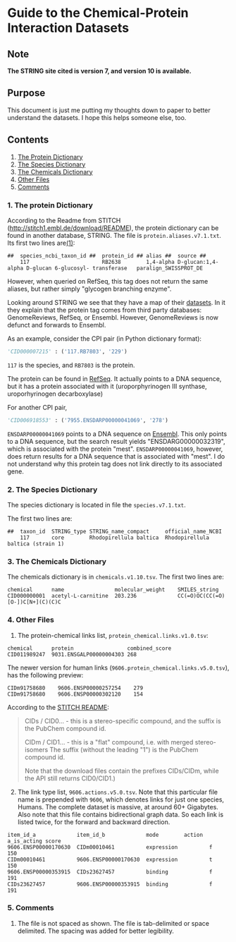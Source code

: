 Guide to the Chemical-Protein Interaction Datasets
==================================================

## Note

**The STRING site cited is version 7, and version 10 is available.**

## Purpose

This document is just me putting my thoughts down to paper to better understand the datasets. I hope this helps someone else, too.

## Contents

1. [The Protein Dictionary](#ProteinDic)
2. [The Species Dictionary](#SpeciesDic)
3. [The Chemicals Dictionary](#ChemicalsDic)
4. [Other Files](#OtherFiles)
5. [Comments](#Comments)

### <a name="ProteinDic"></a> 1. The protein Dictionary

According to the Readme from STITCH (http://stitch1.embl.de/download/README), the protein dictionary can be found in another database, STRING. The file is `protein.aliases.v7.1.txt`. Its first two lines are[(1)](#noteFileLegibility):

```
##  species_ncbi_taxon_id ##  protein_id ## alias ##  source ##
    117                       RB2638        1,4-alpha D-glucan:1,4-alpha D-glucan 6-glucosyl- transferase	paralign_SWISSPROT_DE
```

However, when queried on RefSeq, this tag does not return the same aliases, but rather simply "glycogen branching enzyme".

Looking around STRING we see that they have a map of their [datasets](http://string71.embl.de/newstring_download/database.schema.v7.1.pdf). In it they explain that the protein tag comes from third party databases: GenomeReviews, RefSeq, or Ensembl. However, GenomeReviews is now defunct and forwards to Ensembl.

As an example, consider the CPI pair (in Python dictionary format):

```python
'CID000007215' : ('117.RB7803', '229')
```

`117` is the species, and `RB7803` is the protein.

The protein can be found in [RefSeq](https://www.ncbi.nlm.nih.gov). It actually points to a DNA sequence, but it has a protein associated with it (uroporphyrinogen III synthase, uroporhyrinogen decarboxylase)

For another CPI pair,
```python
'CID006918553' : ('7955.ENSDARP00000041069', '278')
```

`ENSDARP00000041069` points to a DNA sequence on [Ensembl](http://useast.ensembl.org). This only points to a DNA sequence, but the search result yields "ENSDARG00000032319", which is associated with the protein "mest". `ENSDARP00000041069`, however, does return results for a DNA sequence that is associated with "mest". I do not understand why this protein tag does not link directly to its associated gene.

### <a name="SpeciesDic"></a>2. The Species Dictionary

The species dictionary is located in file the `species.v7.1.txt`.

The first two lines are:

```
##  taxon_id  STRING_type STRING_name_compact     official_name_NCBI
    117       core        Rhodopirellula baltica  Rhodopirellula baltica (strain 1)
```

### <a name="ChemicalsDic"></a>3. The Chemicals Dictionary

The chemicals dictionary is in `chemicals.v1.10.tsv`. The first two lines are:

```
chemical      name                molecular_weight    SMILES_string
CID000000001  acetyl-L-carnitine  203.236             CC(=O)OC(CC(=O)[O-])C[N+](C)(C)C
```

### 4. <a name="OtherFiles"></a>Other Files

   1. The protein-chemical links list, `protein_chemical.links.v1.0.tsv`:
```
chemical      protein                 combined_score
CID011989247  9031.ENSGALP00000004303 268
```

   The newer version for human links (`9606.protein_chemical.links.v5.0.tsv`), has the following preview:
```chemical	protein	combined_score
CIDm91758680	9606.ENSP00000257254	279
CIDm91758680	9606.ENSP00000302120	154
```

   According to the [STITCH README](http://stitch.embl.de/download/README):
>CIDs / CID0... - this is a stereo-specific compound, and the suffix is the
PubChem compound id.
>
>CIDm / CID1... - this is a "flat" compound, i.e. with merged stereo-isomers
The suffix (without the leading "1") is the PubChem compound id.
>
>Note that the download files contain the prefixes CIDs/CIDm, while the API
still returns CID0/CID1.)

2. The link type list, `9606.actions.v5.0.tsv`. Note that this particular file name is prepended with `9606`, which denotes links for just one species, Humans. The complete dataset is massive, at around 60+ Gigabytes. Also note that this file contains bidirectional graph data. So each link is listed twice, for the forward and backward direction.
```
item_id_a             item_id_b             mode        action  a_is_acting score
9606.ENSP00000170630  CIDm00010461          expression          f           150
CIDm00010461          9606.ENSP00000170630  expression          t           150
9606.ENSP00000353915  CIDs23627457          binding             f           191
CIDs23627457          9606.ENSP00000353915  binding             f           191
```

### 5. <a name="Comments"></a>Comments

1. <a name="noteFileLegibility"></a> The file is not spaced as shown. The file is tab-delimited or space delimited. The spacing was added for better legibility.

